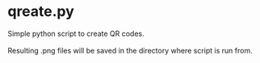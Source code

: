 # qreate.py
Simple python script to create QR codes.<br/><br/>
Resulting .png files will be saved in the directory where script is run from. 
